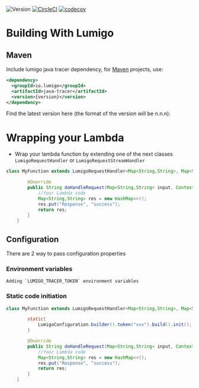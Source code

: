 ![Version](https://img.shields.io/badge/version-1.0.7-green.svg)
[![CircleCI](https://circleci.com/gh/lumigo-io/java-tracer.svg?style=svg&circle-token=f2e3400e6e79bc31daeee1fc614ecc0a149b1905)](https://circleci.com/gh/lumigo-io/java-tracer)
[![codecov](https://codecov.io/gh/lumigo-io/java-tracer/branch/master/graph/badge.svg?token=D3IZ5hQwaQ)](https://codecov.io/gh/lumigo-io/java-tracer)


# Building With Lumigo
## Maven
Include lumigo java tracer dependency, for [Maven](https://maven.apache.org) projects, use:
```xml
<dependency>
  <groupId>io.lumigo</groupId>
  <artifactId>java-tracer</artifactId>
  <version>{version}</version>
</dependency>
```
Find the latest version here (the format of the version will be n.n.n):

# Wrapping your Lambda
* Wrap your lambda function by extending one of the next classes `LumigoRequestHandler` or `LumigoRequestStreamHandler`
```java
class MyFunction extends LumigoRequestHandler<Map<String,String>, Map<String,String>> {

        @Override
        public String doHandleRequest(Map<String,String> input, Context context) {
            //Your Lambda code
            Map<String,String> res = new HashMap<>();
            res.put("Response", "success");
            return res;
        }
    }
```

## Configuration
There are 2 way to pass configuration properties

### Environment variables
    Adding `LUMIGO_TRACER_TOKEN` environment variables

### Static code initiation
```java
class MyFunction extends LumigoRequestHandler<Map<String,String>, Map<String,String>> {

        static{
            LumigoConfiguration.builder().token("xxx").build().init();
        }

        @Override
        public String doHandleRequest(Map<String,String> input, Context context) {
            //Your Lambda code
            Map<String,String> res = new HashMap<>();
            res.put("Response", "success");
            return res;
        }
    }
```


